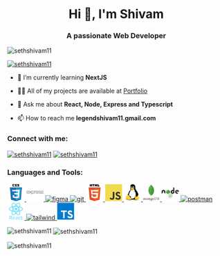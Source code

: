 <h1 align="center">Hi 👋, I'm Shivam</h1>
<h3 align="center">A passionate Web Developer</h3>

<p align="left"> <img src="https://komarev.com/ghpvc/?username=sethshivam11&label=Profile%20views&color=0e75b6&style=flat" alt="sethshivam11" /> </p>

<p align="left"> <a href="https://twitter.com/sethshivam11" target="blank"><img src="https://img.shields.io/twitter/follow/sethshivam11?logo=twitter&style=for-the-badge" alt="sethshivam11" /></a> </p>

- 🌱 I’m currently learning **NextJS**

- 👨‍💻 All of my projects are available at [Portfolio](https://shivam.up.railway.app)

- 💬 Ask me about **React, Node, Express and Typescript**

- 📫 How to reach me **legendshivam11.gmail.com**

<h3 align="left">Connect with me:</h3>
<p align="left">
<a href="https://twitter.com/sethshivam11" target="blank"><img align="center" src="https://raw.githubusercontent.com/rahuldkjain/github-profile-readme-generator/master/src/images/icons/Social/twitter.svg" alt="sethshivam11" height="30" width="40" /></a>
<a href="https://linkedin.com/in/sethshivam11" target="blank"><img align="center" src="https://raw.githubusercontent.com/rahuldkjain/github-profile-readme-generator/master/src/images/icons/Social/linked-in-alt.svg" alt="sethshivam11" height="30" width="40" /></a>
</p>

<h3 align="left">Languages and Tools:</h3>
<p align="left"> <a href="https://www.w3schools.com/css/" target="_blank" rel="noreferrer"> <img src="https://raw.githubusercontent.com/devicons/devicon/master/icons/css3/css3-original-wordmark.svg" alt="css3" width="40" height="40"/> </a> <a href="https://expressjs.com" target="_blank" rel="noreferrer"> <img src="https://raw.githubusercontent.com/devicons/devicon/master/icons/express/express-original-wordmark.svg" alt="express" width="40" height="40"/> </a> <a href="https://www.figma.com/" target="_blank" rel="noreferrer"> <img src="https://www.vectorlogo.zone/logos/figma/figma-icon.svg" alt="figma" width="40" height="40"/> </a> <a href="https://git-scm.com/" target="_blank" rel="noreferrer"> <img src="https://www.vectorlogo.zone/logos/git-scm/git-scm-icon.svg" alt="git" width="40" height="40"/> </a> <a href="https://www.w3.org/html/" target="_blank" rel="noreferrer"> <img src="https://raw.githubusercontent.com/devicons/devicon/master/icons/html5/html5-original-wordmark.svg" alt="html5" width="40" height="40"/> </a> <a href="https://developer.mozilla.org/en-US/docs/Web/JavaScript" target="_blank" rel="noreferrer"> <img src="https://raw.githubusercontent.com/devicons/devicon/master/icons/javascript/javascript-original.svg" alt="javascript" width="40" height="40"/> </a> <a href="https://www.linux.org/" target="_blank" rel="noreferrer"> <img src="https://raw.githubusercontent.com/devicons/devicon/master/icons/linux/linux-original.svg" alt="linux" width="40" height="40"/> </a> <a href="https://www.mongodb.com/" target="_blank" rel="noreferrer"> <img src="https://raw.githubusercontent.com/devicons/devicon/master/icons/mongodb/mongodb-original-wordmark.svg" alt="mongodb" width="40" height="40"/> </a> <a href="https://nodejs.org" target="_blank" rel="noreferrer"> <img src="https://raw.githubusercontent.com/devicons/devicon/master/icons/nodejs/nodejs-original-wordmark.svg" alt="nodejs" width="40" height="40"/> </a> <a href="https://postman.com" target="_blank" rel="noreferrer"> <img src="https://www.vectorlogo.zone/logos/getpostman/getpostman-icon.svg" alt="postman" width="40" height="40"/> </a> <a href="https://reactjs.org/" target="_blank" rel="noreferrer"> <img src="https://raw.githubusercontent.com/devicons/devicon/master/icons/react/react-original-wordmark.svg" alt="react" width="40" height="40"/> </a> <a href="https://tailwindcss.com/" target="_blank" rel="noreferrer"> <img src="https://www.vectorlogo.zone/logos/tailwindcss/tailwindcss-icon.svg" alt="tailwind" width="40" height="40"/> </a> <a href="https://www.typescriptlang.org/" target="_blank" rel="noreferrer"> <img src="https://raw.githubusercontent.com/devicons/devicon/master/icons/typescript/typescript-original.svg" alt="typescript" width="40" height="40"/> </a> </p>

<p><img align="left" src="https://github-readme-stats.vercel.app/api/top-langs?username=sethshivam11&show_icons=true&locale=en&layout=compact" alt="sethshivam11" /></p>

<p>&nbsp;<img align="center" src="https://github-readme-stats.vercel.app/api?username=sethshivam11&show_icons=true&locale=en" alt="sethshivam11" /></p>

<p><img align="center" src="https://github-readme-streak-stats.herokuapp.com/?user=sethshivam11&" alt="sethshivam11" /></p>
